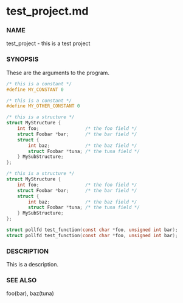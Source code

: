 # test_project.md

### NAME
test_project - this is a test project

### SYNOPSIS
These are the arguments to the program.

```c
/* this is a constant */
#define MY_CONSTANT 0

/* this is a constant */
#define MY_OTHER_CONSTANT 0
```

```c
/* this is a structure */
struct MyStructure {
    int foo;                 /* the foo field */
    struct Foobar *bar;      /* the bar field */
    struct {
        int baz;             /* the baz field */
        struct Foobar *tuna; /* the tuna field */
    } MySubStructure;
};

/* this is a structure */
struct MyStructure {
    int foo;                 /* the foo field */
    struct Foobar *bar;      /* the bar field */
    struct {
        int baz;             /* the baz field */
        struct Foobar *tuna; /* the tuna field */
    } MySubStructure;
};
```
```c
struct pollfd test_function(const char *foo, unsigned int bar);
struct pollfd test_function(const char *foo, unsigned int bar);

```

### DESCRIPTION
This is a description.

### SEE ALSO
foo(bar), baz(tuna)
